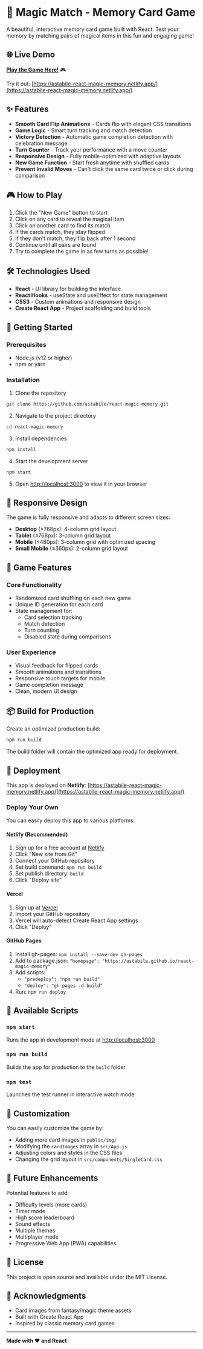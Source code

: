 # 🎴 Magic Match - Memory Card Game

A beautiful, interactive memory card game built with React. Test your memory by matching pairs of magical items in this fun and engaging game!

## 🌐 Live Demo

**[Play the Game Here!](https://astabile-react-magic-memory.netlify.app/)** 🎮

Try it out: [https://astabile-react-magic-memory.netlify.app/](https://astabile-react-magic-memory.netlify.app/)

## ✨ Features

- **Smooth Card Flip Animations** - Cards flip with elegant CSS transitions
- **Game Logic** - Smart turn tracking and match detection
- **Victory Detection** - Automatic game completion detection with celebration message
- **Turn Counter** - Track your performance with a move counter
- **Responsive Design** - Fully mobile-optimized with adaptive layouts
- **New Game Function** - Start fresh anytime with shuffled cards
- **Prevent Invalid Moves** - Can't click the same card twice or click during comparison

## 🎮 How to Play

1. Click the "New Game" button to start
2. Click on any card to reveal the magical item
3. Click on another card to find its match
4. If the cards match, they stay flipped
5. If they don't match, they flip back after 1 second
6. Continue until all pairs are found
7. Try to complete the game in as few turns as possible!

## 🛠️ Technologies Used

- **React** - UI library for building the interface
- **React Hooks** - useState and useEffect for state management
- **CSS3** - Custom animations and responsive design
- **Create React App** - Project scaffolding and build tools

## 🚀 Getting Started

### Prerequisites

- Node.js (v12 or higher)
- npm or yarn

### Installation

1. Clone the repository
```bash
git clone https://github.com/astabile/react-magic-memory.git
```

2. Navigate to the project directory
```bash
cd react-magic-memory
```

3. Install dependencies
```bash
npm install
```

4. Start the development server
```bash
npm start
```

5. Open [http://localhost:3000](http://localhost:3000) to view it in your browser

## 📱 Responsive Design

The game is fully responsive and adapts to different screen sizes:

- **Desktop** (>768px): 4-column grid layout
- **Tablet** (≤768px): 3-column grid layout
- **Mobile** (≤480px): 3-column grid with optimized spacing
- **Small Mobile** (≤360px): 2-column grid layout

## 🎯 Game Features

### Core Functionality
- Randomized card shuffling on each new game
- Unique ID generation for each card
- State management for:
  - Card selection tracking
  - Match detection
  - Turn counting
  - Disabled state during comparisons

### User Experience
- Visual feedback for flipped cards
- Smooth animations and transitions
- Responsive touch targets for mobile
- Game completion message
- Clean, modern UI design

## 📦 Build for Production

Create an optimized production build:

```bash
npm run build
```

The build folder will contain the optimized app ready for deployment.

## 🚢 Deployment

This app is deployed on **Netlify**: [https://astabile-react-magic-memory.netlify.app/](https://astabile-react-magic-memory.netlify.app/)

### Deploy Your Own

You can easily deploy this app to various platforms:

#### Netlify (Recommended)
1. Sign up for a free account at [Netlify](https://www.netlify.com/)
2. Click "New site from Git"
3. Connect your GitHub repository
4. Set build command: `npm run build`
5. Set publish directory: `build`
6. Click "Deploy site"

#### Vercel
1. Sign up at [Vercel](https://vercel.com/)
2. Import your GitHub repository
3. Vercel will auto-detect Create React App settings
4. Click "Deploy"

#### GitHub Pages
1. Install gh-pages: `npm install --save-dev gh-pages`
2. Add to package.json: `"homepage": "https://astabile.github.io/react-magic-memory"`
3. Add scripts: 
   - `"predeploy": "npm run build"`
   - `"deploy": "gh-pages -d build"`
4. Run: `npm run deploy`

## 🔧 Available Scripts

### `npm start`
Runs the app in development mode at [http://localhost:3000](http://localhost:3000)

### `npm run build`
Builds the app for production to the `build` folder

### `npm test`
Launches the test runner in interactive watch mode

## 🎨 Customization

You can easily customize the game by:
- Adding more card images in `public/img/`
- Modifying the `cardImages` array in `src/App.js`
- Adjusting colors and styles in the CSS files
- Changing the grid layout in `src/components/SingleCard.css`

## 📝 Future Enhancements

Potential features to add:
- Difficulty levels (more cards)
- Timer mode
- High score leaderboard
- Sound effects
- Multiple themes
- Multiplayer mode
- Progressive Web App (PWA) capabilities

## 📄 License

This project is open source and available under the MIT License.

## 🙏 Acknowledgments

- Card images from fantasy/magic theme assets
- Built with Create React App
- Inspired by classic memory card games

---

**Made with ❤️ and React**

